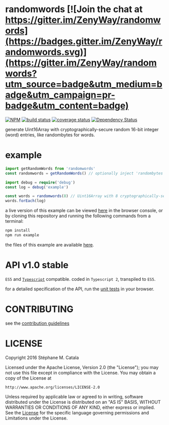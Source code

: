 # randomwords [![Join the chat at https://gitter.im/ZenyWay/randomwords](https://badges.gitter.im/ZenyWay/randomwords.svg)](https://gitter.im/ZenyWay/randomwords?utm_source=badge&utm_medium=badge&utm_campaign=pr-badge&utm_content=badge)
[![NPM](https://nodei.co/npm/randomwords.png?compact=true)](https://nodei.co/npm/randomwords/)
[![build status](https://travis-ci.org/ZenyWay/randomwords.svg?branch=master)](https://travis-ci.org/ZenyWay/randomwords)
[![coverage status](https://coveralls.io/repos/github/ZenyWay/randomwords/badge.svg?branch=master)](https://coveralls.io/github/ZenyWay/randomwords)
[![Dependency Status](https://gemnasium.com/badges/github.com/ZenyWay/randomwords.svg)](https://gemnasium.com/github.com/ZenyWay/randomwords)

generate Uint16Array with cryptographically-secure random 16-bit integer (word) entries, like randombytes for words.

# <a name="example"></a> example
```ts
import getRandomWords from 'randomwords'
const randomwords = getRandomWords() // optionally inject 'randombytes' replacement with { randombytes: replacement }

import debug = require('debug')
const log = debug('example')

const words = randomwords(8) // Uint16Array with 8 cryptographically-secure random entries
words.forEach(log)
```

a live version of this example can be viewed [here](https://cdn.rawgit.com/ZenyWay/randomwords/v1.0.3/spec/example/index.html)
in the browser console,
or by cloning this repository and running the following commands from a terminal:
```bash
npm install
npm run example
```
the files of this example are available [here](./spec/example).

# <a name="api"></a> API v1.0 stable
`ES5` and [`Typescript`](http://www.typescriptlang.org/) compatible.
coded in `Typescript 2`, transpiled to `ES5`.

for a detailed specification of the API,
run the [unit tests](https://cdn.rawgit.com/ZenyWay/randomwords/v1.0.3/spec/web/index.html)
in your browser.

# <a name="contributing"></a> CONTRIBUTING
see the [contribution guidelines](./CONTRIBUTING.md)

# <a name="license"></a> LICENSE
Copyright 2016 Stéphane M. Catala

Licensed under the Apache License, Version 2.0 (the "License");
you may not use this file except in compliance with the License.
You may obtain a copy of the License at

    http://www.apache.org/licenses/LICENSE-2.0

Unless required by applicable law or agreed to in writing, software
distributed under the License is distributed on an "AS IS" BASIS,
WITHOUT WARRANTIES OR CONDITIONS OF ANY KIND, either express or implied.
See the [License](./LICENSE) for the specific language governing permissions and
Limitations under the License.

